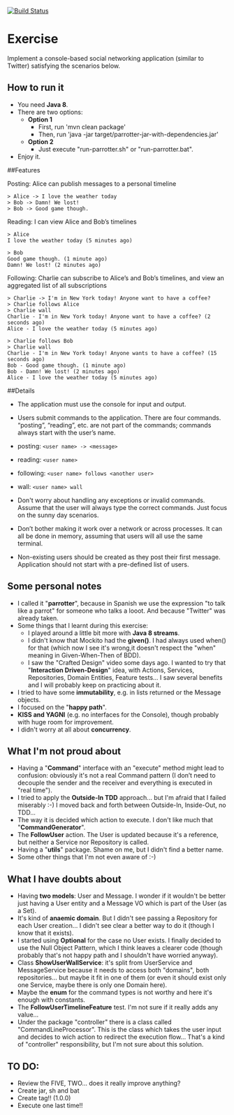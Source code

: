[![Build Status](https://travis-ci.org/islomar/parrotter.svg)](https://travis-ci.org/islomar/parrotter)

# Exercise

Implement a console-based social networking application (similar to Twitter) satisfying the scenarios below.

## How to run it
* You need **Java 8**.
* There are two options:
  * **Option 1**
    * First, run 'mvn clean package'
    * Then, run 'java -jar target/parrotter-jar-with-dependencies.jar'
  * **Option 2**
    * Just execute "run-parrotter.sh" or "run-parrotter.bat".
* Enjoy it.


##Features

Posting: Alice can publish messages to a personal timeline
```
> Alice -> I love the weather today
> Bob -> Damn! We lost!
> Bob -> Good game though.
```

Reading: I can view Alice and Bob’s timelines
```
> Alice
I love the weather today (5 minutes ago)
```
```
> Bob
Good game though. (1 minute ago)
Damn! We lost! (2 minutes ago)
```

Following: Charlie can subscribe to Alice’s and Bob’s timelines, and view an aggregated list of all subscriptions

```
> Charlie -> I'm in New York today! Anyone want to have a coffee?
> Charlie follows Alice
> Charlie wall
Charlie - I'm in New York today! Anyone want to have a coffee? (2 seconds ago)
Alice - I love the weather today (5 minutes ago)
```

```
> Charlie follows Bob
> Charlie wall
Charlie - I'm in New York today! Anyone wants to have a coffee? (15 seconds ago)
Bob - Good game though. (1 minute ago)
Bob - Damn! We lost! (2 minutes ago)
Alice - I love the weather today (5 minutes ago)
```

##Details
* The application must use the console for input and output.
* Users submit commands to the application. There are four commands. “posting”, “reading”, etc. are not part of the commands; commands always start with the user’s name.
 * posting: ```<user name> -> <message>```
 * reading: ```<user name>```
 * following: ```<user name> follows <another user>```
 * wall: ```<user name> wall```


* Don't worry about handling any exceptions or invalid commands. Assume that the user will always type the correct commands. Just focus on the sunny day scenarios.
* Don’t bother making it work over a network or across processes. It can all be done in memory, assuming that users will all use the same terminal.
* Non-existing users should be created as they post their first message. Application should not start with a pre-defined list of users.
 

## Some personal notes
* I called it "**parrotter**", because in Spanish we use the expression "to talk like a parrot" for someone who talks a looot. And because "Twitter" was already taken.
* Some things that I learnt during this exercise:
  * I played around a little bit more with **Java 8 streams**.
  * I didn't know that Mockito had the **given()**. I had always used when() for that (which now I see it's wrong,it doesn't respect the "when" meaning in Given-When-Then of BDD).
  * I saw the "Crafted Design" video some days ago. I wanted to try that "**Interaction Driven-Design**" idea, with Actions, Services, Repositories, Domain Entities, Feature tests... I saw several benefits and I will probably keep on practicing about it.
* I tried to have some **immutability**, e.g. in lists returned or the Message objects.
* I focused on the "**happy path**".
* **KISS and YAGNI** (e.g. no interfaces for the Console), though probably with huge room for improvement.
* I didn't worry at all about **concurrency**.


## What I'm not proud about
* Having a "**Command**" interface with an "execute" method might lead to confusion: obviously it's not a real Command pattern (I don’t need to decouple the sender and the receiver and everything is executed in "real time").
* I tried to apply the **Outside-In TDD** approach... but I'm afraid that I failed miserably :-) I moved back and forth between Outside-In, Inside-Out, no TDD...
* The way it is decided which action to execute. I don't like much that "**CommandGenerator**".
* The **FollowUser** action. The User is updated because it's a reference, but neither a Service nor Repository is called.
* Having a "**utils**" package. Shame on me, but I didn't find a better name.
* Some other things that I'm not even aware of :-)

## What I have doubts about
* Having **two models**: User and Message. I wonder if it wouldn't be better just having a User entity and a Message VO which is part of the User (as a Set).
* It's kind of **anaemic domain**. But I didn't see passing a Repository for each User creation... I didn't see clear a better way to do it (though I know that it exists).
* I started using **Optional** for the case no User exists. I finally decided to use the Null Object Pattern, which I think leaves a clearer code (though probably that's not happy path and I shouldn't have worried anyway).
* Class **ShowUserWallService**: it's split from UserService and MessageService because it needs to access both "domains", both repositories... but maybe it fit in one of them (or even it should exist only one Service, maybe there is only one Domain here).
* Maybe the **enum** for the command types is not worthy and here it's enough with constants.
* The **FollowUserTimelineFeature** test. I'm not sure if it really adds any value...
* Under the package "controller" there is a class called "CommandLineProcessor". This is the class which takes the user input and decides to wich action to redirect the execution flow... That's a kind of "controller" responsibility, but I'm not sure about this solution.

## TO DO:
* Review the FIVE, TWO... does it really improve anything?
* Create jar, sh and bat
* Create tag!! (1.0.0)
* Execute one last time!!
